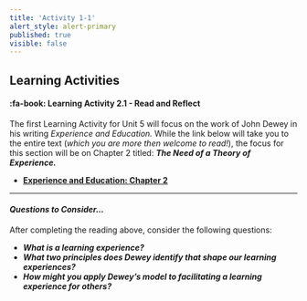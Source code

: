 ```yaml
---
title: 'Activity 1-1'
alert_style: alert-primary
published: true
visible: false
---
```


## Learning Activities

#### :fa-book: Learning Activity 2.1 - Read and Reflect

The first Learning Activity for Unit 5 will focus on the work of John Dewey in his writing *Experience and Education.* While the link below will take you to the entire text (*which you are more then welcome to read!*), the focus for this section will be on Chapter 2 titled: ***The Need of a Theory of Experience.***

 - [**Experience and Education: Chapter 2**](http://ruby.fgcu.edu/courses/ndemers/colloquium/experienceducationdewey.pdf)


---

#### ***Questions to Consider...***

After completing the reading above, consider the following questions:

 - ***What is a learning experience?***
 - ***What two principles does Dewey identify that shape our learning experiences?***
 - ***How might you apply Dewey’s model to facilitating a learning experience for others?***
